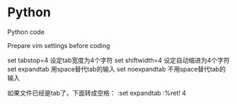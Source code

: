 # Python
Python code

Prepare vim settings before coding

set tabstop=4 设定tab宽度为4个字符
set shiftwidth=4 设定自动缩进为4个字符
set expandtab 用space替代tab的输入
set noexpandtab 不用space替代tab的输入

如果文件已经是tab了，下面转成空格：
:set expandtab
:%ret! 4
